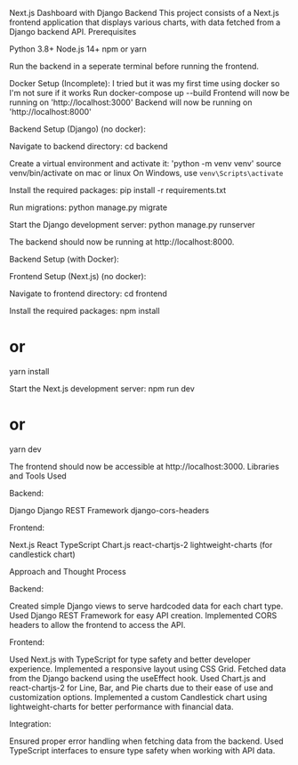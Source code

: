 Next.js Dashboard with Django Backend
This project consists of a Next.js frontend application that displays various charts, with data fetched from a Django backend API.
Prerequisites

Python 3.8+
Node.js 14+
npm or yarn

Run the backend in a seperate terminal before running the frontend.

Docker Setup (Incomplete):
I tried but it was my first time using docker
so I'm not sure if it works
Run docker-compose up --build
Frontend will now be running on 'http://localhost:3000'
Backend will now be running on 'http://localhost:8000'

Backend Setup (Django) (no docker):

Navigate to backend directory:
cd backend

Create a virtual environment and activate it:
'python -m venv venv'
source venv/bin/activate on mac or linux 
On Windows, use `venv\Scripts\activate`

Install the required packages:
pip install -r requirements.txt

Run migrations:
python manage.py migrate

Start the Django development server:
python manage.py runserver


The backend should now be running at http://localhost:8000.

Backend Setup (with Docker):

Frontend Setup (Next.js) (no docker):

Navigate to frontend directory:
cd frontend

Install the required packages:
npm install
# or
yarn install

Start the Next.js development server:
npm run dev
# or
yarn dev


The frontend should now be accessible at http://localhost:3000.
Libraries and Tools Used

Backend:

Django
Django REST Framework
django-cors-headers


Frontend:

Next.js
React
TypeScript
Chart.js
react-chartjs-2
lightweight-charts (for candlestick chart)



Approach and Thought Process

Backend:

Created simple Django views to serve hardcoded data for each chart type.
Used Django REST Framework for easy API creation.
Implemented CORS headers to allow the frontend to access the API.


Frontend:

Used Next.js with TypeScript for type safety and better developer experience.
Implemented a responsive layout using CSS Grid.
Fetched data from the Django backend using the useEffect hook.
Used Chart.js and react-chartjs-2 for Line, Bar, and Pie charts due to their ease of use and customization options.
Implemented a custom Candlestick chart using lightweight-charts for better performance with financial data.


Integration:

Ensured proper error handling when fetching data from the backend.
Used TypeScript interfaces to ensure type safety when working with API data.